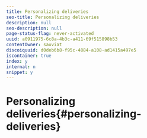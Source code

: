 ```yaml
---
title: Personalizing deliveries
seo-title: Personalizing deliveries
description: null
seo-description: null
page-status-flag: never-activated
uuid: a0911975-6c8a-4b3c-a411-69f515898b53
contentOwner: sauviat
discoiquuid: d0deb6b8-f95c-4884-a108-ad1415a497e5
iscontainer: true
index: y
internal: n
snippet: y
---
```


# Personalizing deliveries{#personalizing-deliveries}

